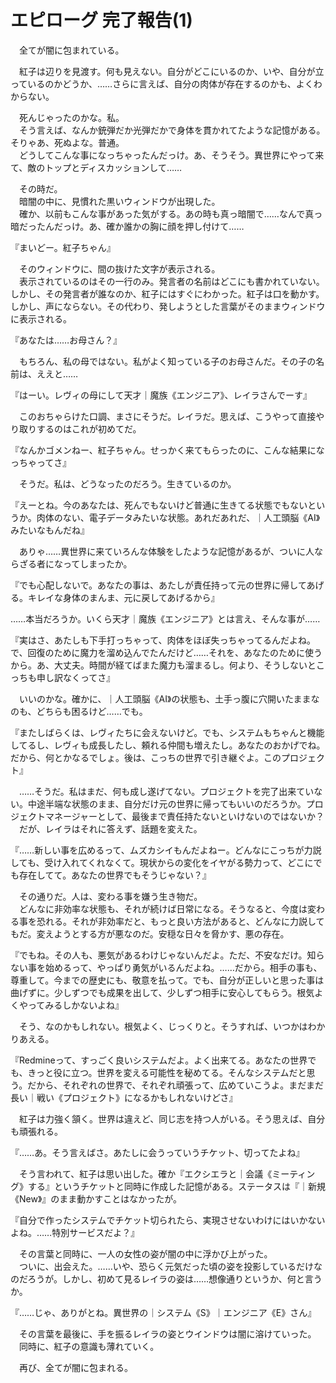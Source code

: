 # エピローグ 完了報告(1)
　全てが闇に包まれている。

　紅子は辺りを見渡す。何も見えない。自分がどこにいるのか、いや、自分が立っているのかどうか、……さらに言えば、自分の肉体が存在するのかも、よくわからない。

　死んじゃったのかな。私。  
　そう言えば、なんか銃弾だか光弾だかで身体を貫かれてたような記憶がある。そりゃあ、死ぬよな。普通。  
　どうしてこんな事になっちゃったんだっけ。あ、そうそう。異世界にやって来て、敵のトップとディスカッションして……

　その時だ。  
　暗闇の中に、見慣れた黒いウィンドウが出現した。  
　確か、以前もこんな事があった気がする。あの時も真っ暗闇で……なんで真っ暗だったんだっけ。あ、確か誰かの胸に顔を押し付けて……

『まいどー。紅子ちゃん』

　そのウィンドウに、間の抜けた文字が表示される。  
　表示されているのはその一行のみ。発言者の名前はどこにも書かれていない。しかし、その発言者が誰なのか、紅子にはすぐにわかった。紅子は口を動かす。しかし、声にならない。その代わり、発しようとした言葉がそのままウィンドウに表示される。

『あなたは……お母さん？』

　もちろん、私の母ではない。私がよく知っている子のお母さんだ。その子の名前は、ええと……

『はーい。レヴィの母にして天才｜魔族《エンジニア》、レイラさんでーす』

　このおちゃらけた口調、まさにそうだ。レイラだ。思えば、こうやって直接やり取りするのはこれが初めてだ。

『なんかゴメンねー、紅子ちゃん。せっかく来てもらったのに、こんな結果になっちゃってさ』

　そうだ。私は、どうなったのだろう。生きているのか。

『えーとね。今のあなたは、死んでもないけど普通に生きてる状態でもないというか。肉体のない、電子データみたいな状態。あれだあれだ、｜人工頭脳《AI》みたいなもんだね』

　ありゃ……異世界に来ていろんな体験をしたような記憶があるが、ついに人ならざる者になってしまったか。

『でも心配しないで。あなたの事は、あたしが責任持って元の世界に帰してあげる。キレイな身体のまんま、元に戻してあげるから』

……本当だろうか。いくら天才｜魔族《エンジニア》とは言え、そんな事が……

『実はさ、あたしも下手打っちゃって、肉体をほぼ失っちゃってるんだよね。で、回復のために魔力を溜め込んでたんだけど……それを、あなたのために使うから。あ、大丈夫。時間が経てばまた魔力も溜まるし。何より、そうしないとこっちも申し訳なくってさ』

　いいのかな。確かに、｜人工頭脳《AI》の状態も、土手っ腹に穴開いたままなのも、どちらも困るけど……でも。

『またしばらくは、レヴィたちに会えないけど。でも、システムもちゃんと機能してるし、レヴィも成長したし、頼れる仲間も増えたし。あなたのおかげでね。だから、何とかなるでしょ。後は、こっちの世界で引き継ぐよ。このプロジェクト』

　……そうだ。私はまだ、何も成し遂げてない。プロジェクトを完了出来ていない。中途半端な状態のまま、自分だけ元の世界に帰ってもいいのだろうか。プロジェクトマネージャーとして、最後まで責任持たないといけないのではないか？  
　だが、レイラはそれに答えず、話題を変えた。

『……新しい事を広めるって、ムズカシイもんだよねー。どんなにこっちが力説しても、受け入れてくれなくて。現状からの変化をイヤがる勢力って、どこにでも存在してて。あなたの世界でもそうじゃない？』

　その通りだ。人は、変わる事を嫌う生き物だ。  
　どんなに非効率な状態も、それが続けば日常になる。そうなると、今度は変わる事を恐れる。それが非効率だと、もっと良い方法があると、どんなに力説してもだ。変えようとする方が悪なのだ。安穏な日々を脅かす、悪の存在。

『でもね。その人も、悪気があるわけじゃないんだよ。ただ、不安なだけ。知らない事を始めるって、やっぱり勇気がいるんだよね。……だから。相手の事も、尊重して。今までの歴史にも、敬意を払って。でも、自分が正しいと思った事は曲げずに。少しずつでも成果を出して、少しずつ相手に安心してもらう。根気よくやってみるしかないよね』

　そう、なのかもしれない。根気よく、じっくりと。そうすれば、いつかはわかりあえる。

『Redmineって、すっごく良いシステムだよ。よく出来てる。あなたの世界でも、きっと役に立つ。世界を変える可能性を秘めてる。そんなシステムだと思う。だから、それぞれの世界で、それぞれ頑張って、広めていこうよ。まだまだ長い｜戦い《プロジェクト》になるかもしれないけどさ』

　紅子は力強く頷く。世界は違えど、同じ志を持つ人がいる。そう思えば、自分も頑張れる。

『……あ。そう言えばさ。あたしに会うっていうチケット、切ってたよね』

　そう言われて、紅子は思い出した。確か『エクシエラと｜会議《ミーティング》する』というチケットと同時に作成した記憶がある。ステータスは『｜新規《New》』のまま動かすことはなかったが。

『自分で作ったシステムでチケット切られたら、実現させないわけにはいかないよね。……特別サービスだよ？』

　その言葉と同時に、一人の女性の姿が闇の中に浮かび上がった。  
　ついに、出会えた。……いや、恐らく元気だった頃の姿を投影しているだけなのだろうが。しかし、初めて見るレイラの姿は……想像通りというか、何と言うか。

『……じゃ、ありがとね。異世界の｜システム《S》｜エンジニア《E》さん』

　その言葉を最後に、手を振るレイラの姿とウインドウは闇に溶けていった。  
　同時に、紅子の意識も薄れていく。

　再び、全てが闇に包まれる。
